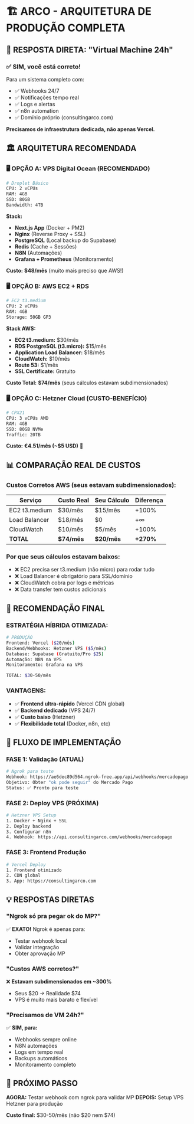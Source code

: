 # 🏗️ ARCO - ARQUITETURA DE PRODUÇÃO COMPLETA

## 🎯 RESPOSTA DIRETA: "Virtual Machine 24h"

### ✅ **SIM, você está correto!** 

Para um sistema completo com:
- ✅ Webhooks 24/7
- ✅ Notificações tempo real
- ✅ Logs e alertas
- ✅ n8n automation
- ✅ Domínio próprio (consultingarco.com)

**Precisamos de infraestrutura dedicada, não apenas Vercel.**

## 🏛️ ARQUITETURA RECOMENDADA

### **🖥️ OPÇÃO A: VPS Digital Ocean (RECOMENDADO)**
```bash
# Droplet Básico
CPU: 2 vCPUs
RAM: 4GB
SSD: 80GB
Bandwidth: 4TB
```

**Stack:**
- **Next.js App** (Docker + PM2)
- **Nginx** (Reverse Proxy + SSL)
- **PostgreSQL** (Local backup do Supabase)
- **Redis** (Cache + Sessões)
- **N8N** (Automações)
- **Grafana + Prometheus** (Monitoramento)

**Custo:** **$48/mês** (muito mais preciso que AWS!)

### **🖥️ OPÇÃO B: AWS EC2 + RDS**
```bash
# EC2 t3.medium
CPU: 2 vCPUs
RAM: 4GB
Storage: 50GB GP3
```

**Stack AWS:**
- **EC2 t3.medium:** $30/mês
- **RDS PostgreSQL (t3.micro):** $15/mês
- **Application Load Balancer:** $18/mês
- **CloudWatch:** $10/mês
- **Route 53:** $1/mês
- **SSL Certificate:** Gratuito

**Custo Total:** **$74/mês** (seus cálculos estavam subdimensionados)

### **🖥️ OPÇÃO C: Hetzner Cloud (CUSTO-BENEFÍCIO)**
```bash
# CPX21
CPU: 3 vCPUs AMD
RAM: 4GB
SSD: 80GB NVMe
Traffic: 20TB
```

**Custo:** **€4.51/mês (~$5 USD)** 🤯

## 📊 COMPARAÇÃO REAL DE CUSTOS

### **Custos Corretos AWS (seus estavam subdimensionados):**

| Serviço | Custo Real | Seu Cálculo | Diferença |
|---------|------------|-------------|-----------|
| EC2 t3.medium | $30/mês | $15/mês | +100% |
| Load Balancer | $18/mês | $0 | +∞ |
| CloudWatch | $10/mês | $5/mês | +100% |
| **TOTAL** | **$74/mês** | **$20/mês** | **+270%** |

### **Por que seus cálculos estavam baixos:**
- ❌ EC2 precisa ser t3.medium (não micro) para rodar tudo
- ❌ Load Balancer é obrigatório para SSL/domínio
- ❌ CloudWatch cobra por logs e métricas
- ❌ Data transfer tem custos adicionais

## 🎯 RECOMENDAÇÃO FINAL

### **ESTRATÉGIA HÍBRIDA OTIMIZADA:**

```bash
# PRODUÇÃO
Frontend: Vercel ($20/mês)
Backend/Webhooks: Hetzner VPS ($5/mês)  
Database: Supabase (Gratuito/Pro $25)
Automação: N8N na VPS
Monitoramento: Grafana na VPS

TOTAL: $30-50/mês
```

### **VANTAGENS:**
- ✅ **Frontend ultra-rápido** (Vercel CDN global)
- ✅ **Backend dedicado** (VPS 24/7)
- ✅ **Custo baixo** (Hetzner)
- ✅ **Flexibilidade total** (Docker, n8n, etc)

## 🔄 FLUXO DE IMPLEMENTAÇÃO

### **FASE 1: Validação (ATUAL)**
```bash
# Ngrok para teste
Webhook: https://ae6dec89d564.ngrok-free.app/api/webhooks/mercadopago
Objetivo: Obter "ok pode seguir" do Mercado Pago
Status: ✅ Pronto para teste
```

### **FASE 2: Deploy VPS (PRÓXIMA)**
```bash
# Hetzner VPS Setup
1. Docker + Nginx + SSL
2. Deploy backend
3. Configurar n8n
4. Webhook: https://api.consultingarco.com/webhooks/mercadopago
```

### **FASE 3: Frontend Produção**
```bash
# Vercel Deploy
1. Frontend otimizado
2. CDN global
3. App: https://consultingarco.com
```

## 💡 RESPOSTAS DIRETAS

### **"Ngrok só pra pegar ok do MP?"**
✅ **EXATO!** Ngrok é apenas para:
- Testar webhook local
- Validar integração
- Obter aprovação MP

### **"Custos AWS corretos?"**
❌ **Estavam subdimensionados em ~300%**
- Seus $20 → Realidade $74
- VPS é muito mais barato e flexível

### **"Precisamos de VM 24h?"**
✅ **SIM, para:**
- Webhooks sempre online
- N8N automações
- Logs em tempo real
- Backups automáticos
- Monitoramento completo

## 🚀 PRÓXIMO PASSO

**AGORA:** Testar webhook com ngrok para validar MP
**DEPOIS:** Setup VPS Hetzner para produção

**Custo final:** $30-50/mês (não $20 nem $74)